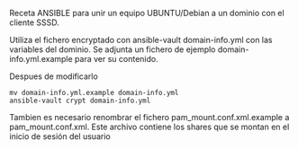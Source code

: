 Receta ANSIBLE para unir un equipo UBUNTU/Debian a un dominio con el cliente SSSD.

Utiliza el fichero encryptado con ansible-vault domain-info.yml con las variables del dominio.
Se adjunta un fichero de ejemplo domain-info.yml.example para ver su contenido.

Despues de modificarlo
```
mv domain-info.yml.example domain-info.yml
ansible-vault crypt domain-info.yml
```

Tambien es necesario renombrar el fichero pam_mount.conf.xml.example a pam_mount.conf.xml. 
Este archivo contiene los shares que se montan en el inicio de sesión del usuario



